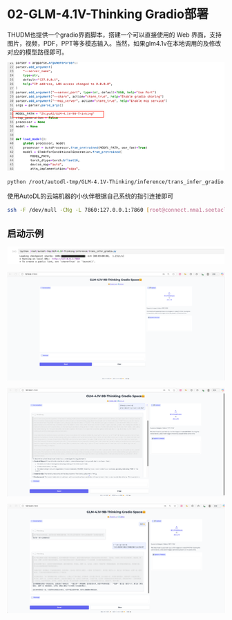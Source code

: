 # 02-GLM-4.1V-Thinking Gradio部署

THUDM也提供一个gradio界面脚本，搭建一个可以直接使用的 Web 界面，支持图片，视频，PDF，PPT等多模态输入。当然，如果glm4.1v在本地调用的及修改对应的模型路径即可。

![image-10.png](images/image-10.png)

```bash
python /root/autodl-tmp/GLM-4.1V-Thinking/inference/trans_infer_gradio.py
```

使用AutoDL的云端机器的小伙伴根据自己系统的指引连接即可

```bash
ssh -F /dev/null -CNg -L 7860:127.0.0.1:7860 [root@connect.nma1.seetacloud.com](mailto:root@connect.nma1.seetacloud.com) -p 36185
```

## 启动示例

![image-11.png](images/image-11.png)

![image-12.png](images/image-12.png)

![image-13.png](images/image-13.png)

![image-14.png](images/image-14.png)